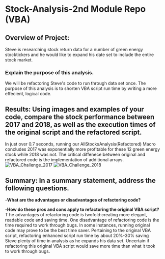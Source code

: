 # Stock-Analysis-2nd Module Repo (VBA)

## Overview of Project:
Steve is researching stock return data for a number of green energy stocktickers and he would like to expand his date set to include the entire stock market.

### Explain the purpose of this analysis.
We will be refactoring Steve's code to run through data set once. The purpose of this analysis is to shorten VBA script run time by writing a more effecient, logical code. 

## Results: Using images and examples of your code, compare the stock performance between 2017 and 2018, as well as the execution times of the original script and the refactored script.
In just over 0.7 seconds, running our AllStocksAnalysis(Refactored) Macro concludes 2017 was exponentially more profitable for these 12 green energy stock while 2018 was not. The critical diffenece between original and refactored code is the implementation of additional arrays.
![VBA_Challenge_2017](https://user-images.githubusercontent.com/80009944/116812173-5694ef80-ab1b-11eb-907a-6d5eac22735b.png)
![VBA_Challenge_2018](https://user-images.githubusercontent.com/80009944/116812183-5e549400-ab1b-11eb-9c2a-d2a33827060c.png)



## Summary: In a summary statement, address the following questions.

-**What are the advantages or disadvantages of refactoring code?**

-**How do these pros and cons apply to refactoring the original VBA script?**
T
he advantages of refactoring code is twofold:creating more elegant, readable code and saving time. One disadvantage of refactoring code is the time required to work through bugs.
In some instances, running original code may prove to be the best time saver.
Pertaining to the original VBA script, refactoring enhanced script run time by about 20%-30% saving Steve plenty of time in analysis as he expands his data set. Uncertain if refactoring this original VBA script would save more time than what it took to work through bugs.
